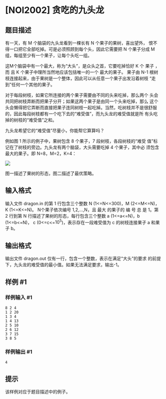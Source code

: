 # [NOI2002] 贪吃的九头龙

## 题目描述

有一天，有 M 个脑袋的九头龙看到一棵长有 N 个果子的果树，喜出望外， 恨不得一口把它全部吃掉。可是必须照顾到每个头，因此它需要把 N 个果子分成 M 组，每组至少有一个果子，让每个头吃一组。 

这M个脑袋中有一个最大，称为“大头”，是众头之首，它要吃掉恰好 K 个 果子 ，而 且 K 个果子中理所当然地应该包括唯一的一个 最大的果子。 果子由 N-1 根树枝连接起来，由于果树是一个整体，因此可以从任意一个果子出发沿着树枝 “走到”任何一个其他的果子。

对于每段树枝，如果它所连接的两个果子需要由不同的头来吃掉，那么两个 头会共同把树枝弄断而把果子分开；如果这两个果子是由同一个头来吃掉，那么 这个头会懒得把它弄断而直接把果子连同树枝一起吃掉。当然，吃树枝并不是很舒服的，因此每段树枝都有一个吃下去的“难受值”，而九头龙的难受值就是所 有头吃掉的树枝的“难受值”之和。 

九头龙希望它的“难受值”尽量小，你能帮它算算吗？ 

例如图 1 所示的例子中，果树包含 8 个果子，7 段树枝，各段树枝的“难受 值”标记在了树枝的旁边。九头龙有两个脑袋，大头需要吃掉 4 个果子，其中必 须包含最大的果子。即 N=8，M=2，K=4： 

![](https://cdn.luogu.com.cn/upload/pic/16595.png )

图一描述了果树的形态，图二描述了最优策略。 

## 输入格式

输入文件 dragon.in 的第 1 行包含三个整数 N (1<=N<=300)，M (2<=M<=N)， K (1<=K<=N)。 N个果子依次编号 1,2,...,N，且 最大 的果子的 编 号 总 是 1。第 2 行到第 N 行描述了果树的形态，每行包含三个整数 a (1<=a<=N)，b (1<=b<=N)， c (0<=c<=$10^5$)，表示存在一段难受值为 c 的树枝连接果子 a 和果子 b。


## 输出格式

输出文件 dragon.out 仅有一行，包含一个整数，表示在满足“大头”的要求 的前提下，九头龙的难受值的最小值。如果无法满足要求，输出-1。


## 样例 #1

### 样例输入 #1
```
8 2 4 
1 2 20 
1 3 4 
1 4 13 
2 5 10 
2 6 12 
3 7 15 
3 8 5
```

### 样例输出 #1

```
4
```

## 提示

该样例对应于题目描述中的例子。 

